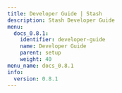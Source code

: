 ```yaml
---
title: Developer Guide | Stash
description: Stash Developer Guide
menu:
  docs_0.8.1:
    identifier: developer-guide
    name: Developer Guide
    parent: setup
    weight: 40
menu_name: docs_0.8.1
info:
  version: 0.8.1
---
```


